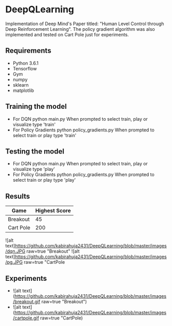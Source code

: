 # DeepQLearning
Implementation of Deep Mind's Paper titled: "Human Level Control through Deep Reinforcement Learning". The policy gradient algorithm was also implemented and tested on Cart Pole just for experiments.

## Requirements
- Python 3.6.1
- Tensorflow
- Gym
- numpy
- sklearn
- matplotlib

## Training the model
- For DQN python main.py
 When prompted to select train, play or visualize type 'train'
- For Policy Gradients python policy_gradients.py
 When prompted to select train or play type 'train'

## Testing the model
- For DQN python main.py
 When prompted to select train, play or visualize type 'play'
- For Policy Gradients python policy_gradients.py
 When prompted to select train or play type 'play'

## Results

| Game |Highest Score|
|------|-----|
|Breakout|45|
|Cart Pole|200|

![alt text]https://github.com/kabirahuja2431/DeepQLearning/blob/master/images/dqn.JPG raw=true "Breakout"
![alt text]https://github.com/kabirahuja2431/DeepQLearning/blob/master/images/pg.JPG raw=true "CartPole

## Experiments
- ![alt text](https://github.com/kabirahuja2431/DeepQLearning/blob/master/images/breakout.gif raw=true "Breakout")
- ![alt text](https://github.com/kabirahuja2431/DeepQLearning/blob/master/images/cartpole.gif raw=true "CartPole)


